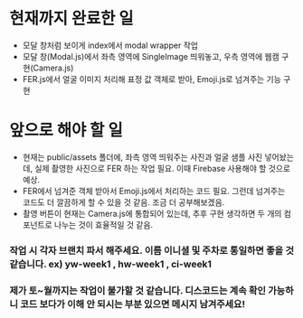 # 현재까지 완료한 일

- 모달 창처럼 보이게 index에서 modal wrapper 작업
- 모달 창(Modal.js)에서 좌측 영역에 SingleImage 띄워놓고, 우측 영역에 웹캠 구현(Camera.js)
- FER.js에서 얼굴 이미지 처리해 표정 값 객체로 받아, Emoji.js로 넘겨주는 기능 구현

# 앞으로 해야 할 일

- 현재는 public/assets 폴더에, 좌측 영역 띄워주는 사진과 얼굴 샘플 사진 넣어놨는데, 실제 촬영한 사진으로 FER 하는 작업 필요. 이때 Firebase 사용해야 할 것으로 예상.
- FER에서 넘겨준 객체 받아서 Emoji.js에서 처리하는 코드 필요. 그런데 넘겨주는 코드도 더 깔끔하게 할 수 있을 것 같음. 조금 더 공부해보겠음.
- 촬영 버튼이 현재는 Camera.js에 통합되어 있는데, 추후 구현 생각하면 두 개의 컴포넌트로 나누는 것이 효율적일 것 같음.

### 작업 시 각자 브랜치 파서 해주세요. 이름 이니셜 및 주차로 통일하면 좋을 것 같습니다. ex) yw-week1 , hw-week1 , ci-week1

### 제가 토~월까지는 작업이 불가할 것 같습니다. 디스코드는 계속 확인 가능하니 코드 보다가 이해 안 되시는 부분 있으면 메시지 남겨주세요!
